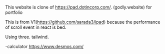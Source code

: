 This website is clone of https://pad.dotincorp.com/. (godly.website)
for portfolio

This is from V1(https://github.com/sarada3/ipad) because the performance of scroll event in react is bed.

Using
three. tailwind.

-calculator
https://www.desmos.com/
